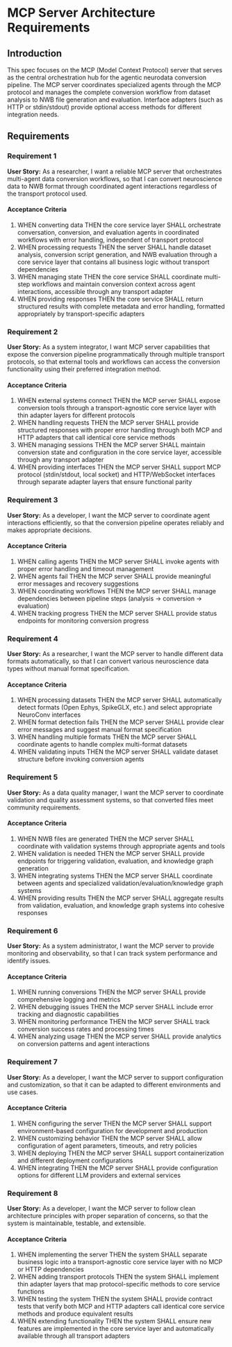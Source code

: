 # MCP Server Architecture Requirements

## Introduction

This spec focuses on the MCP (Model Context Protocol) server that serves as the central orchestration hub for the agentic neurodata conversion pipeline. The MCP server coordinates specialized agents through the MCP protocol and manages the complete conversion workflow from dataset analysis to NWB file generation and evaluation. Interface adapters (such as HTTP or stdin/stdout) provide optional access methods for different integration needs.

## Requirements

### Requirement 1

**User Story:** As a researcher, I want a reliable MCP server that orchestrates multi-agent data conversion workflows, so that I can convert neuroscience data to NWB format through coordinated agent interactions regardless of the transport protocol used.

#### Acceptance Criteria

1. WHEN converting data THEN the core service layer SHALL orchestrate conversation, conversion, and evaluation agents in coordinated workflows with error handling, independent of transport protocol
2. WHEN processing requests THEN the server SHALL handle dataset analysis, conversion script generation, and NWB evaluation through a core service layer that contains all business logic without transport dependencies
3. WHEN managing state THEN the core service SHALL coordinate multi-step workflows and maintain conversion context across agent interactions, accessible through any transport adapter
4. WHEN providing responses THEN the core service SHALL return structured results with complete metadata and error handling, formatted appropriately by transport-specific adapters

### Requirement 2

**User Story:** As a system integrator, I want MCP server capabilities that expose the conversion pipeline programmatically through multiple transport protocols, so that external tools and workflows can access the conversion functionality using their preferred integration method.

#### Acceptance Criteria

1. WHEN external systems connect THEN the MCP server SHALL expose conversion tools through a transport-agnostic core service layer with thin adapter layers for different protocols
2. WHEN handling requests THEN the MCP server SHALL provide structured responses with proper error handling through both MCP and HTTP adapters that call identical core service methods
3. WHEN managing sessions THEN the MCP server SHALL maintain conversion state and configuration in the core service layer, accessible through any transport adapter
4. WHEN providing interfaces THEN the MCP server SHALL support MCP protocol (stdin/stdout, local socket) and HTTP/WebSocket interfaces through separate adapter layers that ensure functional parity

### Requirement 3

**User Story:** As a developer, I want the MCP server to coordinate agent interactions efficiently, so that the conversion pipeline operates reliably and makes appropriate decisions.

#### Acceptance Criteria

1. WHEN calling agents THEN the MCP server SHALL invoke agents with proper error handling and timeout management
2. WHEN agents fail THEN the MCP server SHALL provide meaningful error messages and recovery suggestions
3. WHEN coordinating workflows THEN the MCP server SHALL manage dependencies between pipeline steps (analysis → conversion → evaluation)
4. WHEN tracking progress THEN the MCP server SHALL provide status endpoints for monitoring conversion progress

### Requirement 4

**User Story:** As a researcher, I want the MCP server to handle different data formats automatically, so that I can convert various neuroscience data types without manual format specification.

#### Acceptance Criteria

1. WHEN processing datasets THEN the MCP server SHALL automatically detect formats (Open Ephys, SpikeGLX, etc.) and select appropriate NeuroConv interfaces
2. WHEN format detection fails THEN the MCP server SHALL provide clear error messages and suggest manual format specification
3. WHEN handling multiple formats THEN the MCP server SHALL coordinate agents to handle complex multi-format datasets
4. WHEN validating inputs THEN the MCP server SHALL validate dataset structure before invoking conversion agents

### Requirement 5

**User Story:** As a data quality manager, I want the MCP server to coordinate validation and quality assessment systems, so that converted files meet community requirements.

#### Acceptance Criteria

1. WHEN NWB files are generated THEN the MCP server SHALL coordinate with validation systems through appropriate agents and tools
2. WHEN validation is needed THEN the MCP server SHALL provide endpoints for triggering validation, evaluation, and knowledge graph generation
3. WHEN integrating systems THEN the MCP server SHALL coordinate between agents and specialized validation/evaluation/knowledge graph systems
4. WHEN providing results THEN the MCP server SHALL aggregate results from validation, evaluation, and knowledge graph systems into cohesive responses

### Requirement 6

**User Story:** As a system administrator, I want the MCP server to provide monitoring and observability, so that I can track system performance and identify issues.

#### Acceptance Criteria

1. WHEN running conversions THEN the MCP server SHALL provide comprehensive logging and metrics
2. WHEN debugging issues THEN the MCP server SHALL include error tracking and diagnostic capabilities
3. WHEN monitoring performance THEN the MCP server SHALL track conversion success rates and processing times
4. WHEN analyzing usage THEN the MCP server SHALL provide analytics on conversion patterns and agent interactions

### Requirement 7

**User Story:** As a developer, I want the MCP server to support configuration and customization, so that it can be adapted to different environments and use cases.

#### Acceptance Criteria

1. WHEN configuring the server THEN the MCP server SHALL support environment-based configuration for development and production
2. WHEN customizing behavior THEN the MCP server SHALL allow configuration of agent parameters, timeouts, and retry policies
3. WHEN deploying THEN the MCP server SHALL support containerization and different deployment configurations
4. WHEN integrating THEN the MCP server SHALL provide configuration options for different LLM providers and external services

### Requirement 8

**User Story:** As a developer, I want the MCP server to follow clean architecture principles with proper separation of concerns, so that the system is maintainable, testable, and extensible.

#### Acceptance Criteria

1. WHEN implementing the server THEN the system SHALL separate business logic into a transport-agnostic core service layer with no MCP or HTTP dependencies
2. WHEN adding transport protocols THEN the system SHALL implement thin adapter layers that map protocol-specific methods to core service functions
3. WHEN testing the system THEN the system SHALL provide contract tests that verify both MCP and HTTP adapters call identical core service methods and produce equivalent results
4. WHEN extending functionality THEN the system SHALL ensure new features are implemented in the core service layer and automatically available through all transport adapters